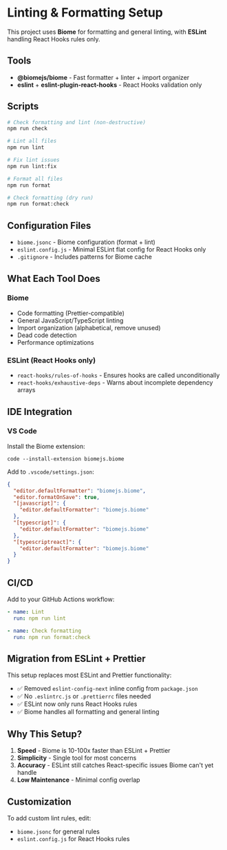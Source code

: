# Linting & Formatting Setup

This project uses **Biome** for formatting and general linting, with **ESLint** handling React Hooks rules only.

## Tools

- **@biomejs/biome** - Fast formatter + linter + import organizer
- **eslint** + **eslint-plugin-react-hooks** - React Hooks validation only

## Scripts

```bash
# Check formatting and lint (non-destructive)
npm run check

# Lint all files
npm run lint

# Fix lint issues
npm run lint:fix

# Format all files
npm run format

# Check formatting (dry run)
npm run format:check
```

## Configuration Files

- `biome.jsonc` - Biome configuration (format + lint)
- `eslint.config.js` - Minimal ESLint flat config for React Hooks only
- `.gitignore` - Includes patterns for Biome cache

## What Each Tool Does

### Biome
- Code formatting (Prettier-compatible)
- General JavaScript/TypeScript linting
- Import organization (alphabetical, remove unused)
- Dead code detection
- Performance optimizations

### ESLint (React Hooks only)
- `react-hooks/rules-of-hooks` - Ensures hooks are called unconditionally
- `react-hooks/exhaustive-deps` - Warns about incomplete dependency arrays

## IDE Integration

### VS Code
Install the Biome extension:
```
code --install-extension biomejs.biome
```

Add to `.vscode/settings.json`:
```json
{
  "editor.defaultFormatter": "biomejs.biome",
  "editor.formatOnSave": true,
  "[javascript]": {
    "editor.defaultFormatter": "biomejs.biome"
  },
  "[typescript]": {
    "editor.defaultFormatter": "biomejs.biome"
  },
  "[typescriptreact]": {
    "editor.defaultFormatter": "biomejs.biome"
  }
}
```

## CI/CD

Add to your GitHub Actions workflow:

```yaml
- name: Lint
  run: npm run lint

- name: Check formatting
  run: npm run format:check
```

## Migration from ESLint + Prettier

This setup replaces most ESLint and Prettier functionality:
- ✅ Removed `eslint-config-next` inline config from `package.json`
- ✅ No `.eslintrc.js` or `.prettierrc` files needed
- ✅ ESLint now only runs React Hooks rules
- ✅ Biome handles all formatting and general linting

## Why This Setup?

1. **Speed** - Biome is 10-100x faster than ESLint + Prettier
2. **Simplicity** - Single tool for most concerns
3. **Accuracy** - ESLint still catches React-specific issues Biome can't yet handle
4. **Low Maintenance** - Minimal config overlap

## Customization

To add custom lint rules, edit:
- `biome.jsonc` for general rules
- `eslint.config.js` for React Hooks rules
